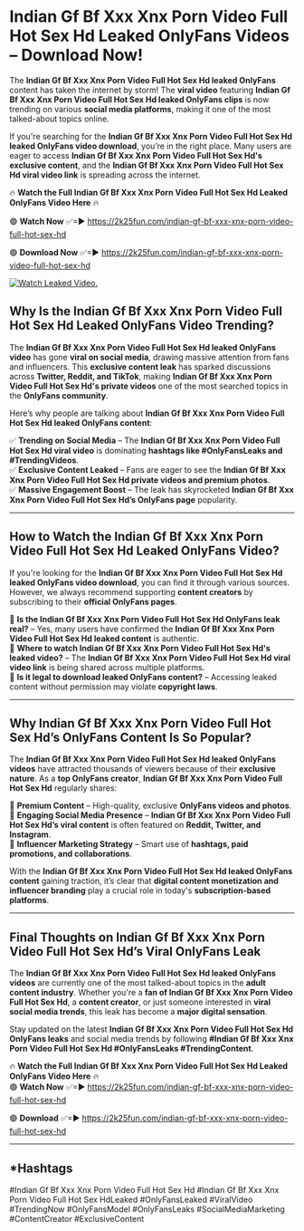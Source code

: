 # Indian Gf Bf Xxx Xnx Porn Video Full Hot Sex Hd Leaked OnlyFans Videos – Download Now!

The **Indian Gf Bf Xxx Xnx Porn Video Full Hot Sex Hd leaked OnlyFans** content has taken the internet by storm! The **viral video** featuring **Indian Gf Bf Xxx Xnx Porn Video Full Hot Sex Hd leaked OnlyFans clips** is now trending on various **social media platforms**, making it one of the most talked-about topics online.  

If you're searching for the **Indian Gf Bf Xxx Xnx Porn Video Full Hot Sex Hd leaked OnlyFans video download**, you’re in the right place. Many users are eager to access **Indian Gf Bf Xxx Xnx Porn Video Full Hot Sex Hd's exclusive content**, and the **Indian Gf Bf Xxx Xnx Porn Video Full Hot Sex Hd viral video link** is spreading across the internet.  

🔥 **Watch the Full Indian Gf Bf Xxx Xnx Porn Video Full Hot Sex Hd Leaked OnlyFans Video Here** 🔥  

🟢 **Watch Now** ✅=► https://2k25fun.com/indian-gf-bf-xxx-xnx-porn-video-full-hot-sex-hd

🟢 **Download Now** ✅=► https://2k25fun.com/indian-gf-bf-xxx-xnx-porn-video-full-hot-sex-hd

[![Watch Leaked Video.](https://miro.medium.com/v2/resize:fit:828/format:webp/1*cilzJN44JGOrTw9NJCrNHA.gif "Watch Leaked Video")](https://2k25fun.com/indian-gf-bf-xxx-xnx-porn-video-full-hot-sex-hd)

## **Why Is the Indian Gf Bf Xxx Xnx Porn Video Full Hot Sex Hd Leaked OnlyFans Video Trending?**  

The **Indian Gf Bf Xxx Xnx Porn Video Full Hot Sex Hd leaked OnlyFans video** has gone **viral on social media**, drawing massive attention from fans and influencers. This **exclusive content leak** has sparked discussions across **Twitter, Reddit, and TikTok**, making **Indian Gf Bf Xxx Xnx Porn Video Full Hot Sex Hd's private videos** one of the most searched topics in the **OnlyFans community**.  

Here’s why people are talking about **Indian Gf Bf Xxx Xnx Porn Video Full Hot Sex Hd leaked OnlyFans content**:  

✅ **Trending on Social Media** – The **Indian Gf Bf Xxx Xnx Porn Video Full Hot Sex Hd viral video** is dominating **hashtags like #OnlyFansLeaks and #TrendingVideos**.  
✅ **Exclusive Content Leaked** – Fans are eager to see the **Indian Gf Bf Xxx Xnx Porn Video Full Hot Sex Hd private videos and premium photos**.  
✅ **Massive Engagement Boost** – The leak has skyrocketed **Indian Gf Bf Xxx Xnx Porn Video Full Hot Sex Hd’s OnlyFans page** popularity.  

---

## **How to Watch the Indian Gf Bf Xxx Xnx Porn Video Full Hot Sex Hd Leaked OnlyFans Video?**  

If you're looking for the **Indian Gf Bf Xxx Xnx Porn Video Full Hot Sex Hd leaked OnlyFans video download**, you can find it through various sources. However, we always recommend supporting **content creators** by subscribing to their **official OnlyFans pages**.  

🔹 **Is the Indian Gf Bf Xxx Xnx Porn Video Full Hot Sex Hd OnlyFans leak real?** – Yes, many users have confirmed the **Indian Gf Bf Xxx Xnx Porn Video Full Hot Sex Hd leaked content** is authentic.  
🔹 **Where to watch Indian Gf Bf Xxx Xnx Porn Video Full Hot Sex Hd's leaked video?** – The **Indian Gf Bf Xxx Xnx Porn Video Full Hot Sex Hd viral video link** is being shared across multiple platforms.  
🔹 **Is it legal to download leaked OnlyFans content?** – Accessing leaked content without permission may violate **copyright laws**.  

---

## **Why Indian Gf Bf Xxx Xnx Porn Video Full Hot Sex Hd’s OnlyFans Content Is So Popular?**  

The **Indian Gf Bf Xxx Xnx Porn Video Full Hot Sex Hd leaked OnlyFans videos** have attracted thousands of viewers because of their **exclusive nature**. As a **top OnlyFans creator**, **Indian Gf Bf Xxx Xnx Porn Video Full Hot Sex Hd** regularly shares:  

📌 **Premium Content** – High-quality, exclusive **OnlyFans videos and photos**.  
📌 **Engaging Social Media Presence** – **Indian Gf Bf Xxx Xnx Porn Video Full Hot Sex Hd’s viral content** is often featured on **Reddit, Twitter, and Instagram**.  
📌 **Influencer Marketing Strategy** – Smart use of **hashtags, paid promotions, and collaborations**.  

With the **Indian Gf Bf Xxx Xnx Porn Video Full Hot Sex Hd leaked OnlyFans content** gaining traction, it’s clear that **digital content monetization and influencer branding** play a crucial role in today's **subscription-based platforms**.  

---

## **Final Thoughts on Indian Gf Bf Xxx Xnx Porn Video Full Hot Sex Hd’s Viral OnlyFans Leak**  

The **Indian Gf Bf Xxx Xnx Porn Video Full Hot Sex Hd leaked OnlyFans videos** are currently one of the most talked-about topics in the **adult content industry**. Whether you're a **fan of Indian Gf Bf Xxx Xnx Porn Video Full Hot Sex Hd**, a **content creator**, or just someone interested in **viral social media trends**, this leak has become a **major digital sensation**.  

Stay updated on the latest **Indian Gf Bf Xxx Xnx Porn Video Full Hot Sex Hd OnlyFans leaks** and social media trends by following **#Indian Gf Bf Xxx Xnx Porn Video Full Hot Sex Hd #OnlyFansLeaks #TrendingContent**.  

🔥 **Watch the Full Indian Gf Bf Xxx Xnx Porn Video Full Hot Sex Hd Leaked OnlyFans Video Here** 🔥  
🟢 **Watch Now** ✅=► https://2k25fun.com/indian-gf-bf-xxx-xnx-porn-video-full-hot-sex-hd

🟢 **Download** ✅=► https://2k25fun.com/indian-gf-bf-xxx-xnx-porn-video-full-hot-sex-hd

---

## *Hashtags
#Indian Gf Bf Xxx Xnx Porn Video Full Hot Sex Hd #Indian Gf Bf Xxx Xnx Porn Video Full Hot Sex HdLeaked #OnlyFansLeaked #ViralVideo #TrendingNow #OnlyFansModel #OnlyFansLeaks #SocialMediaMarketing #ContentCreator #ExclusiveContent  